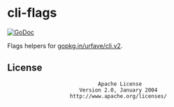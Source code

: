 # cli-flags

[![GoDoc](https://godoc.org/github.com/crackcomm/cli-flags?status.svg)](https://godoc.org/github.com/crackcomm/cli-flags)

Flags helpers for [gopkg.in/urfave/cli.v2](https://gopkg.in/urfave/cli.v2).

## License

                                 Apache License
                           Version 2.0, January 2004
                        http://www.apache.org/licenses/
